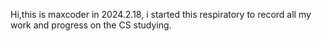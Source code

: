 Hi,this is maxcoder in 2024.2.18, i started this respiratory to record all my work and progress on the CS studying.
